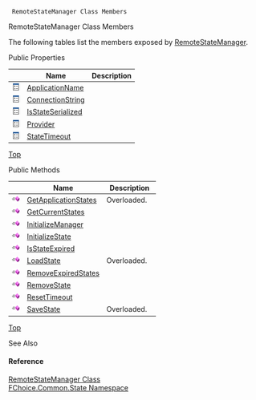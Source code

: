 ﻿     RemoteStateManager Class Members                                                   

RemoteStateManager Class Members

The following tables list the members exposed by [RemoteStateManager](FChoice.Common~FChoice.Common.State.RemoteStateManager.md).

Public Properties

|   | Name | Description |
| --- | --- | --- |
| ![Public Property](dotnetimages/publicProperty.png) | [ApplicationName](FChoice.Common~FChoice.Common.State.RemoteStateManager~ApplicationName.md) |   |
| ![Public Property](dotnetimages/publicProperty.png) | [ConnectionString](FChoice.Common~FChoice.Common.State.RemoteStateManager~ConnectionString.md) |   |
| ![Public Property](dotnetimages/publicProperty.png) | [IsStateSerialized](FChoice.Common~FChoice.Common.State.RemoteStateManager~IsStateSerialized.md) |   |
| ![Public Property](dotnetimages/publicProperty.png) | [Provider](FChoice.Common~FChoice.Common.State.RemoteStateManager~Provider.md) |   |
| ![Public Property](dotnetimages/publicProperty.png) | [StateTimeout](FChoice.Common~FChoice.Common.State.RemoteStateManager~StateTimeout.md) |   |

[Top](#top)

Public Methods

|   | Name | Description |
| --- | --- | --- |
| ![Public Method](dotnetimages/publicMethod.png) | [GetApplicationStates](FChoice.Common~FChoice.Common.State.RemoteStateManager~GetApplicationStates.md) | Overloaded.    |
| ![Public Method](dotnetimages/publicMethod.png) | [GetCurrentStates](FChoice.Common~FChoice.Common.State.RemoteStateManager~GetCurrentStates.md) |   |
| ![Public Method](dotnetimages/publicMethod.png) | [InitializeManager](FChoice.Common~FChoice.Common.State.RemoteStateManager~InitializeManager.md) |   |
| ![Public Method](dotnetimages/publicMethod.png) | [InitializeState](FChoice.Common~FChoice.Common.State.RemoteStateManager~InitializeState.md) |   |
| ![Public Method](dotnetimages/publicMethod.png) | [IsStateExpired](FChoice.Common~FChoice.Common.State.RemoteStateManager~IsStateExpired.md) |   |
| ![Public Method](dotnetimages/publicMethod.png) | [LoadState](FChoice.Common~FChoice.Common.State.RemoteStateManager~LoadState.md) | Overloaded.    |
| ![Public Method](dotnetimages/publicMethod.png) | [RemoveExpiredStates](FChoice.Common~FChoice.Common.State.RemoteStateManager~RemoveExpiredStates.md) |   |
| ![Public Method](dotnetimages/publicMethod.png) | [RemoveState](FChoice.Common~FChoice.Common.State.RemoteStateManager~RemoveState.md) |   |
| ![Public Method](dotnetimages/publicMethod.png) | [ResetTimeout](FChoice.Common~FChoice.Common.State.RemoteStateManager~ResetTimeout.md) |   |
| ![Public Method](dotnetimages/publicMethod.png) | [SaveState](FChoice.Common~FChoice.Common.State.RemoteStateManager~SaveState.md) | Overloaded.    |

[Top](#top)

See Also

#### Reference

[RemoteStateManager Class](FChoice.Common~FChoice.Common.State.RemoteStateManager.md)  
[FChoice.Common.State Namespace](FChoice.Common~FChoice.Common.State_namespace.md)